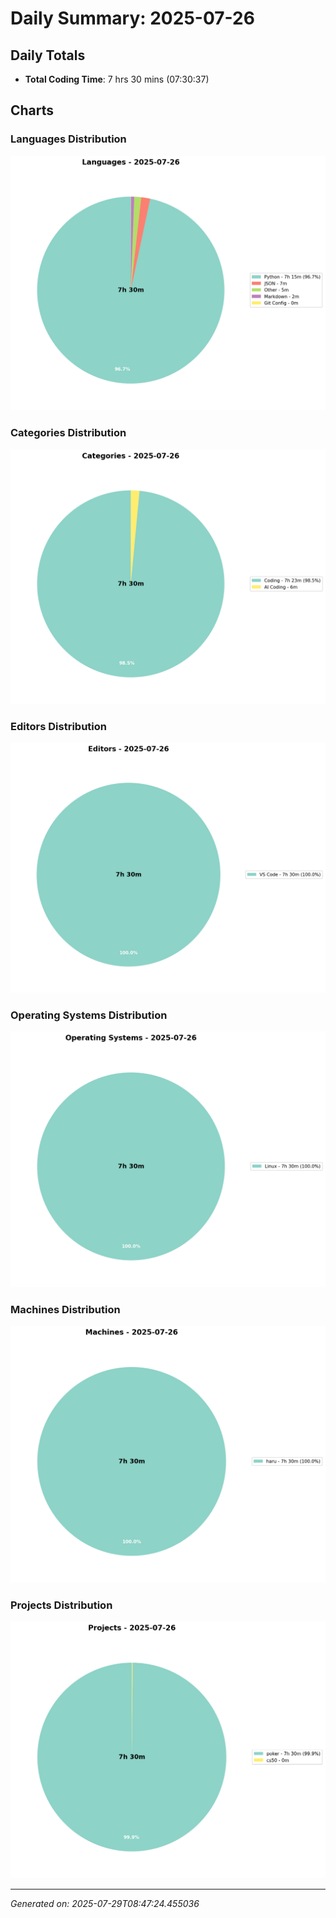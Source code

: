 # Daily Summary: 2025-07-26

## Daily Totals
- **Total Coding Time**: 7 hrs 30 mins (07:30:37)

## Charts

### Languages Distribution
![Languages](/charts/languages_-_2025-07-26.png)

### Categories Distribution
![Categories](/charts/categories_-_2025-07-26.png)

### Editors Distribution
![Editors](/charts/editors_-_2025-07-26.png)

### Operating Systems Distribution
![Operating Systems](/charts/operating_systems_-_2025-07-26.png)

### Machines Distribution
![Machines](/charts/machines_-_2025-07-26.png)

### Projects Distribution
![Projects](/charts/projects_-_2025-07-26.png)

---
*Generated on: 2025-07-29T08:47:24.455036*
